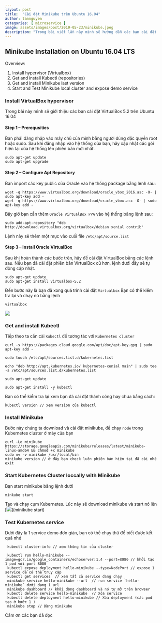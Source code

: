 ```yaml
---
layout: post
title:  "Cài đặt Minikube trên Ubuntu 16.04"
author: tannguyen
categories: [ microservice ]
image: assets/images/post/2019-05-23/minikube.jpeg
description: "Trong bài viết lần này mình sẽ hướng dẫn các bạn cài đặt Minikube trên Ubuntu 16.04"
---
```



## Minikube Installation on Ubuntu 16.04 LTS

Overview:
1. Install hypervisor (Virtualbox)
2. Get and install Kubectl (repositories)
3. Get and install Minikube last version
4. Start and Test Minikube local cluster and expose demo service

### Install VirtualBox hypervisor

Trong bài này mình sẽ giới thiệu các bạn cài đặt VirtualBox 5.2 trên Ubuntu 16.04

#### Step 1 – Prerequsities
Bạn phải đăng nhập vào máy chủ của mình bằng người dùng đặc quyền root hoặc sudo. 
Sau khi đăng nhập vào hệ thống của bạn, hãy cập nhật các gói hiện tại của hệ thống lên phiên bản mới nhất.

```text
sudo apt-get update
sudo apt-get upgrade
```

#### Step 2 – Configure Apt Repository
Bạn import các key public của Oracle vào hệ thống package bằng lệnh sau:

```text
wget -q https://www.virtualbox.org/download/oracle_vbox_2016.asc -O- | sudo apt-key add -
wget -q https://www.virtualbox.org/download/oracle_vbox.asc -O- | sudo apt-key add -
```

Bây giờ bạn cần thêm `Oracle VirtualBox PPA` vào hệ thống bằng lệnh sau: 
```text
sudo add-apt-repository "deb http://download.virtualbox.org/virtualbox/debian xenial contrib"
```
Lệnh này sẽ thêm một mục vào cuối file `/etc/apt/source.list`

#### Step 3 – Install Oracle VirtualBox
Sau khi hoàn thành các bước trên, hãy để cài đặt VirtualBox bằng các lệnh sau. 
Nếu bạn đã cài đặt phiên bản VirtualBox cũ hơn, lệnh dưới đây sẽ tự động cập nhật.

```text
sudo apt-get update
sudo apt-get install virtualbox-5.2
```

Đến bước này là bạn đã xong quá trình cài đặt `Virtualbox`
Bạn có thể kiểm tra lại và chạy nó bằng lệnh 
```text
virtualbox
```
[<img src="https://i.ibb.co/w4KnKvC/image.png">](virtualbox)


### Get and install Kubectl
Tiếp theo ta cần cài `Kubectl` để tương tác với `Kubernetes cluster`

```text
curl -s https://packages.cloud.google.com/apt/doc/apt-key.gpg | sudo apt-key add -

sudo touch /etc/apt/sources.list.d/kubernetes.list 

echo "deb http://apt.kubernetes.io/ kubernetes-xenial main" | sudo tee -a /etc/apt/sources.list.d/kubernetes.list

sudo apt-get update

sudo apt-get install -y kubectl
```

Bạn có thể kiểm tra lại xem bạn đã cài đặt thành công hay chưa bằng cách: 
```text
kubectl version // xem version của kubectl
```

### Install Minikube
Bước này chúng ta download và cài đặt minikube, để chạy `node` trong Kubernetes cluster ở máy của bạn

```text
curl -Lo minikube https://storage.googleapis.com/minikube/releases/latest/minikube-linux-amd64 && chmod +x minikube
sudo mv -v minikube /usr/local/bin
minikube version // ở đây bạn check luôn phiên bản hiện tại đã cài nhé 
exit
```

### Start Kubernetes Cluster loccally with Minikube
Bạn start minikube bằng lệnh dưới 
```
minkube start
```

Tạo và chạy cụm Kubernetes. Lúc này sẽ download minikube và start nó lên 
[<img src="https://i.ibb.co/KK1FYvH/image.png">](minikube start)

### Test Kubernetes service
Dưới đây là 1 service demo đơn giản, bạn có thể chạy thử để biết được kết quả nhé

```text
 kubectl cluster-info // xem thông tin của cluster
 
 kubectl run hello-minikube --image=gcr.io/google_containers/echoserver:1.4 --port=8080 // khởi tạo 1 pod với port 8080
 kubectl expose deployment hello-minikube --type=NodePort // expose 1 service để có thể truy cập 
 kubectl get services  // xem tất cả service đang chạy
 minikube service hello-minikube --url  // run service `hello-minikube` dưới dạng 1 url 
 minikube dashboard // khởi động dashboard và nó tự mở trên browser 
 kubectl delete service hello-minikube  // Xóa service 
 kubectl delete deployment hello-minikube // Xóa deployment (các pod tạo ở bước 1 )
 minikube stop // Dừng minikube
```

Cảm ơn các bạn đã đọc 
